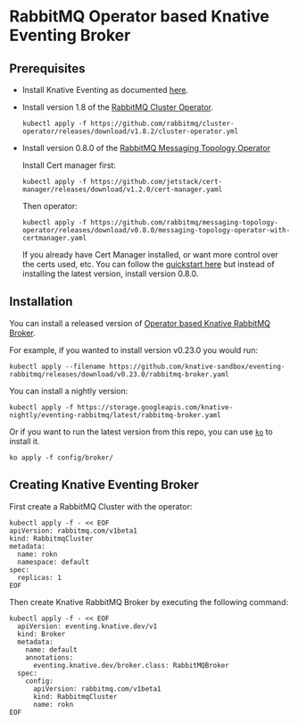 # RabbitMQ Operator based Knative Eventing Broker

## Prerequisites

* Install Knative Eventing as documented [here](https://knative.dev/docs/install/).

* Install version 1.8 of the [RabbitMQ Cluster Operator](https://github.com/rabbitmq/cluster-operator).

    ```
    kubectl apply -f https://github.com/rabbitmq/cluster-operator/releases/download/v1.8.2/cluster-operator.yml

    ```
* Install version 0.8.0 of the [RabbitMQ Messaging Topology Operator](https://github.com/rabbitmq/messaging-topology-operator/releases/tag/v0.8.0)

    Install Cert manager first:
    ```
    kubectl apply -f https://github.com/jetstack/cert-manager/releases/download/v1.2.0/cert-manager.yaml
    ```

    Then operator:
    ```
    kubectl apply -f https://github.com/rabbitmq/messaging-topology-operator/releases/download/v0.8.0/messaging-topology-operator-with-certmanager.yaml
    ```

    If you already have Cert Manager installed, or want more control over the certs used, etc. You can follow the [quickstart here](https://github.com/rabbitmq/messaging-topology-operator#quickstart) but instead of installing the latest version, install version 0.8.0.

## Installation

You can install a released version of
[Operator based Knative RabbitMQ Broker](https://github.com/knative-sandbox/eventing-rabbitmq/releases/).

For example, if you wanted to install version v0.23.0 you would run:

```shell
kubectl apply --filename https://github.com/knative-sandbox/eventing-rabbitmq/releases/download/v0.23.0/rabbitmq-broker.yaml
```

You can install a nightly version:

```shell
kubectl apply -f https://storage.googleapis.com/knative-nightly/eventing-rabbitmq/latest/rabbitmq-broker.yaml
```


Or if you want to run the latest version from this repo, you can use
[`ko`](https://github.com/google/ko) to install it.

```
ko apply -f config/broker/
```

## Creating Knative Eventing Broker

First create a RabbitMQ Cluster with the operator:

```shell
kubectl apply -f - << EOF
apiVersion: rabbitmq.com/v1beta1
kind: RabbitmqCluster
metadata:
  name: rokn
  namespace: default
spec:
  replicas: 1
EOF
```

Then create Knative RabbitMQ Broker by executing the following command:

```shell
kubectl apply -f - << EOF
  apiVersion: eventing.knative.dev/v1
  kind: Broker
  metadata:
    name: default
    annotations:
      eventing.knative.dev/broker.class: RabbitMQBroker
  spec:
    config:
      apiVersion: rabbitmq.com/v1beta1
      kind: RabbitmqCluster
      name: rokn
EOF
```
